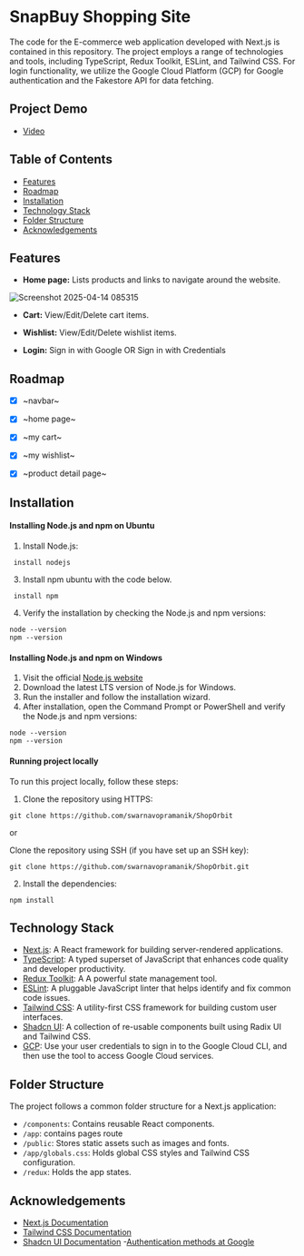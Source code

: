# SnapBuy Shopping Site 

The code for the E-commerce web application developed with Next.js is contained in this repository.  The project employs a range of technologies and tools, including TypeScript, Redux Toolkit, ESLint, and Tailwind CSS. For login functionality, we utilize the Google Cloud Platform (GCP) for Google authentication and the Fakestore API for data fetching.

## Project Demo 

- [Video](https://www.loom.com/share/1de02053d09e473c9437fb2ca48a1a12?sid=87fd7db8-e93d-4f65-8534-125dbc209d70)



## Table of Contents

- [Features](#features)
- [Roadmap](#roadmap)
- [Installation](#installation)
- [Technology Stack](#technology-stack)
- [Folder Structure](#folder-structure)
- [Acknowledgements](#acknowledgements)

## Features

- **Home page:** Lists products and links to navigate around the website.

![Screenshot 2025-04-14 085315](https://github.com/user-attachments/assets/b58156eb-cf10-457e-a30d-1a2c4a8bcd86)

- **Cart:** View/Edit/Delete cart items.

- **Wishlist:** View/Edit/Delete wishlist items.

- **Login:** Sign in with Google OR Sign in with Credentials

## Roadmap

- [x] ~navbar~
- [x] ~home page~
- [x] ~my cart~
- [x] ~my wishlist~
- [x] ~product detail page~


## Installation

#### Installing Node.js and npm on Ubuntu


1. Install Node.js:

```
 install nodejs
```

3. Install npm ubuntu with the code below.

```
 install npm
```

4. Verify the installation by checking the Node.js and npm versions:

```
node --version
npm --version
```

#### Installing Node.js and npm on Windows

1. Visit the official [Node.js website ](https://nodejs.org)
2. Download the latest LTS version of Node.js for Windows.
3. Run the installer and follow the installation wizard.
4. After installation, open the Command Prompt or PowerShell and verify the Node.js and npm versions:

```
node --version
npm --version
```

#### Running project locally

To run this project locally, follow these steps:

1. Clone the repository using HTTPS:

```
git clone https://github.com/swarnavopramanik/ShopOrbit
```

or

Clone the repository using SSH (if you have set up an SSH key):

```
git clone https://github.com/swarnavopramanik/ShopOrbit.git

```

2. Install the dependencies:

```
npm install

```


## Technology Stack

- [Next.js](https://nextjs.org): A React framework for building server-rendered applications.
- [TypeScript](https://www.typescriptlang.org): A typed superset of JavaScript that enhances code quality and developer productivity.
- [Redux Toolkit](https://redux-toolkit.js.org/): A A powerful state management tool.
- [ESLint](https://eslint.org): A pluggable JavaScript linter that helps identify and fix common code issues.
- [Tailwind CSS](https://tailwindcss.com): A utility-first CSS framework for building custom user interfaces.
- [Shadcn UI](https://ui.shadcn.com/): A collection of re-usable components built using Radix UI and Tailwind CSS.
- [GCP](https://cloud.google.com/?hl=en):  Use your user credentials to sign in to the Google Cloud CLI, and then use the tool to access Google Cloud services.


## Folder Structure

The project follows a common folder structure for a Next.js application:

- `/components`: Contains reusable React components.
- `/app`: contains pages route
- `/public`: Stores static assets such as images and fonts.
- `/app/globals.css`: Holds global CSS styles and Tailwind CSS configuration.
- `/redux`: Holds the app states.

## Acknowledgements

- [Next.js Documentation](https://nextjs.org/docs)
- [Tailwind CSS Documentation](https://tailwindcss.com/docs)
- [Shadcn UI Documentation](https://ui.shadcn.com/docs)
-[Authentication methods at Google](https://cloud.google.com/docs/authentication)

